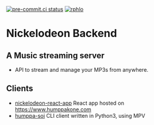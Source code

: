[![pre-commit.ci status](https://results.pre-commit.ci/badge/github/rphlo/nickelodeon-backend/master.svg)](https://results.pre-commit.ci/latest/github/rphlo/nickelodeon-backend/master) [![rphlo](https://circleci.com/gh/rphlo/nickelodeon-backend.svg?style=shield)](https://circleci.com/gh/rphlo/nickelodeon-backend)

# Nickelodeon Backend
## A Music streaming server

+ API to stream and manage your MP3s from anywhere.

## Clients
+ [nickelodeon-react-app](https://github.com/rphlo/nickelodeon-react-app) React app hosted on https://www.humppakone.com
+ [humppa-soi](https://github.com/rphlo/humppa-soi) CLI client written in Python3, using MPV

